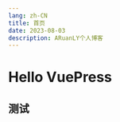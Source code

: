 ```yaml
---
lang: zh-CN
title: 首页
date: 2023-08-03
description: ARuanLY个人博客
---
```


# Hello VuePress

## 测试
